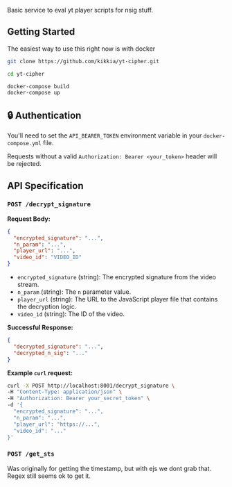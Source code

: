 Basic service to eval yt player scripts for nsig stuff. 

## Getting Started

The easiest way to use this right now is with docker

```bash
git clone https://github.com/kikkia/yt-cipher.git

cd yt-cipher

docker-compose build
docker-compose up
```

## 🔒 Authentication

You'll need to set the `API_BEARER_TOKEN` environment variable in your `docker-compose.yml` file.

Requests without a valid `Authorization: Bearer <your_token>` header will be rejected.

## API Specification

### `POST /decrypt_signature`

**Request Body:**

```json
{
  "encrypted_signature": "...",
  "n_param": "...",
  "player_url": "...",
  "video_id": "VIDEO_ID"
}
```

- `encrypted_signature` (string): The encrypted signature from the video stream.
- `n_param` (string): The `n` parameter value.
- `player_url` (string): The URL to the JavaScript player file that contains the decryption logic.
- `video_id` (string): The ID of the video.

**Successful Response:**

```json
{
  "decrypted_signature": "...",
  "decrypted_n_sig": "..."
}
```

**Example `curl` request:**

```bash
curl -X POST http://localhost:8001/decrypt_signature \
-H "Content-Type: application/json" \
-H "Authorization: Bearer your_secret_token" \
-d '{
  "encrypted_signature": "...",
  "n_param": "...",
  "player_url": "https://...",
  "video_id": "..."
}'
```

### `POST /get_sts`
Was originally for getting the timestamp, but with ejs we dont grab that. Regex still seems ok to get it. 
